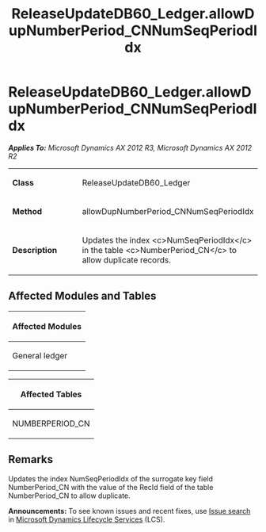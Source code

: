 ﻿---
title: ReleaseUpdateDB60_Ledger.allowDupNumberPeriod_CNNumSeqPeriodIdx
TOCTitle: ReleaseUpdateDB60_Ledger.allowDupNumberPeriod_CNNumSeqPeriodIdx
ms:assetid: 32fcdf95-581a-1f9c-eea4-3797e73d7622
ms:mtpsurl: https://msdn.microsoft.com/en-us/library/JJ685087(v=AX.60)
ms:contentKeyID: 49707541
ms.date: 05/18/2015
mtps_version: v=AX.60
---

# ReleaseUpdateDB60\_Ledger.allowDupNumberPeriod\_CNNumSeqPeriodIdx 


_**Applies To:** Microsoft Dynamics AX 2012 R3, Microsoft Dynamics AX 2012 R2_

<table>
<colgroup>
<col style="width: 50%" />
<col style="width: 50%" />
</colgroup>
<tbody>
<tr class="odd">
<td><p><strong>Class</strong></p></td>
<td><p>ReleaseUpdateDB60_Ledger</p></td>
</tr>
<tr class="even">
<td><p><strong>Method</strong></p></td>
<td><p>allowDupNumberPeriod_CNNumSeqPeriodIdx</p></td>
</tr>
<tr class="odd">
<td><p><strong>Description</strong></p></td>
<td><p>Updates the index &lt;c&gt;NumSeqPeriodIdx&lt;/c&gt; in the table &lt;c&gt;NumberPeriod_CN&lt;/c&gt; to allow duplicate records.</p></td>
</tr>
</tbody>
</table>


## Affected Modules and Tables

<table>
<colgroup>
<col style="width: 100%" />
</colgroup>
<thead>
<tr class="header">
<th><p>Affected Modules</p></th>
</tr>
</thead>
<tbody>
<tr class="odd">
<td><p>General ledger</p></td>
</tr>
</tbody>
</table>


<table>
<colgroup>
<col style="width: 100%" />
</colgroup>
<thead>
<tr class="header">
<th><p>Affected Tables</p></th>
</tr>
</thead>
<tbody>
<tr class="odd">
<td><p>NUMBERPERIOD_CN</p></td>
</tr>
</tbody>
</table>


## Remarks

Updates the index NumSeqPeriodIdx of the surrogate key field NumberPeriod\_CN with the value of the RecId field of the table NumberPeriod\_CN to allow duplicate.

  
**Announcements:** To see known issues and recent fixes, use [Issue search](http://go.microsoft.com/fwlink/?linkid=389258) in [Microsoft Dynamics Lifecycle Services](http://go.microsoft.com/fwlink/?linkid=306505) (LCS).

